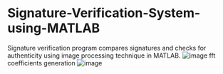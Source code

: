 # Signature-Verification-System-using-MATLAB

Signature verification program compares signatures and checks for authenticity using image processing technique in MATLAB.
![image](https://user-images.githubusercontent.com/83342178/226086276-07265076-2026-43ea-9a34-e48e432d7dd5.png)
fft coefficients generation
![image](https://user-images.githubusercontent.com/83342178/226086240-16f0b1df-3cae-4d72-906b-feea03eed1dc.png)
